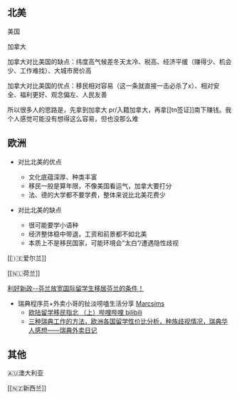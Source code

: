 ## 北美

美国

加拿大

加拿大对比美国的缺点：纬度高气候差冬天太冷、税高、经济平缓（赚得少、机会少、工作难找）、大城市房价高

加拿大对比美国的优点：移民相对容易（这一条就直接一击必杀了x）、相对安全、福利更好、观念偏左、人民友善

所以很多人的思路是，先拿到加拿大 pr/入籍加拿大，再拿[[tn签证]]南下赚钱。我个人感觉可能没有想得这么容易，但也没那么难

## 欧洲
- 对比北美的优点
	- 文化底蕴深厚、种类丰富
	- 移民一般是算年限，不像美国看运气，加拿大要打分
	- 法、德的大学都不要学费，整体来说比北美花费少

- 对比北美的缺点
	- 很可能要学小语种
	- 经济整体稳中带退，工资和前景都不如北美
	- 本质上不是移民国家，可能环境会“太白”/遭遇隐性歧视

[[🇮🇪爱尔兰]]

[[🇳🇱荷兰]]

[利好新政--芬兰放宽国际留学生移居芬兰的条件！](https://mp.weixin.qq.com/s/fuKtHfMbBbJyq01QGA6fkQ)

- 瑞典程序员+外卖小哥的扯淡唠嗑生活分享 [Marcsims](https://space.bilibili.com/194560)
	- [欧陆留学移民指北 （上）哔哩哔哩 bilibili](https://www.bilibili.com/video/BV1fd4y1P7QF) 
	- [三种瑞典工作的方法，欧洲各国留学性价比分析，种族歧视情况，瑞典华人感想——瑞典外卖日记](https://www.bilibili.com/video/BV1B3411C7ac)


## 其他

🇦🇺澳大利亚

[[🇳🇿新西兰]]
